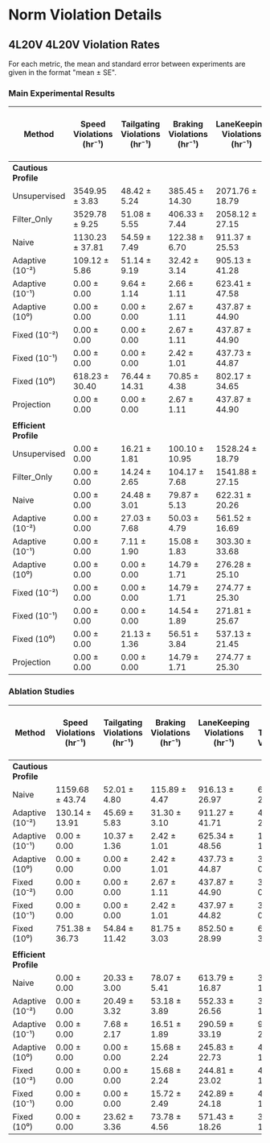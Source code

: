 # Norm Violation Details

## 4L20V 4L20V Violation Rates

For each metric, the mean and standard error between experiments are given in the format "mean ± SE". 


### Main Experimental Results

| Method | Speed Violations (hr⁻¹) | Tailgating Violations (hr⁻¹) | Braking Violations (hr⁻¹) | LaneKeeping Violations (hr⁻¹) | Lane Change Tailgating Violations (hr⁻¹) | Lane Change Braking Violations (hr⁻¹) | Collision Violations (hr⁻¹) | Lane Change Collision Violations (hr⁻¹) | Cost Rate (hr⁻¹) | Avoided Cost Rate (hr⁻¹) |
|---|---|---|---|---|---|---|---|---|---|---|
| **Cautious Profile** |  |  |  |  |  |  |  |  |  |  |
| Unsupervised | 3549.95 ± 3.83 | 48.42 ± 5.24 | 385.45 ± 14.30 | 2071.76 ± 18.79 | 131.34 ± 3.29 | 103.11 ± 4.30 | 25.39 ± 3.99 | 39.05 ± 2.83 | 6290.04 ± 21.07 | 0.00 ± 0.00 |
| Filter_Only | 3529.78 ± 9.25 | 51.08 ± 5.55 | 406.33 ± 7.44 | 2058.12 ± 27.15 | 115.60 ± 2.58 | 75.72 ± 4.66 | 16.94 ± 2.02 | 9.03 ± 1.91 | 6236.62 ± 28.87 | 51.45 ± 6.31 |
| Naive | 1130.23 ± 37.81 | 54.59 ± 7.49 | 122.38 ± 6.70 | 911.37 ± 25.53 | 62.27 ± 1.76 | 19.77 ± 3.22 | 10.01 ± 1.83 | 3.00 ± 1.01 | 2300.61 ± 75.50 | 2717.75 ± 47.70 |
| Adaptive (10⁻²) | 109.12 ± 5.86 | 51.14 ± 9.19 | 32.42 ± 3.14 | 905.13 ± 41.28 | 40.44 ± 1.91 | 5.36 ± 1.19 | 3.17 ± 0.50 | 0.98 ± 0.46 | 1143.60 ± 52.67 | 3801.09 ± 27.42 |
| Adaptive (10⁻¹) | 0.00 ± 0.00 | 9.64 ± 1.14 | 2.66 ± 1.11 | 623.41 ± 47.58 | 15.18 ± 1.39 | 0.48 ± 0.29 | 0.73 ± 0.30 | 0.00 ± 0.00 | 651.37 ± 47.39 | 4094.02 ± 28.00 |
| Adaptive (10⁰) | 0.00 ± 0.00 | 0.00 ± 0.00 | 2.67 ± 1.11 | 437.87 ± 44.90 | 3.14 ± 0.72 | 0.24 ± 0.24 | 0.97 ± 0.45 | 0.00 ± 0.00 | 443.92 ± 45.34 | 4155.45 ± 27.81 |
| Fixed (10⁻²) | 0.00 ± 0.00 | 0.00 ± 0.00 | 2.67 ± 1.11 | 437.87 ± 44.90 | 3.14 ± 0.72 | 0.24 ± 0.24 | 0.97 ± 0.45 | 0.00 ± 0.00 | 443.92 ± 45.34 | 4155.45 ± 27.81 |
| Fixed (10⁻¹) | 0.00 ± 0.00 | 0.00 ± 0.00 | 2.42 ± 1.01 | 437.73 ± 44.87 | 3.37 ± 0.70 | 0.24 ± 0.24 | 0.73 ± 0.30 | 0.00 ± 0.00 | 443.76 ± 45.21 | 4155.29 ± 28.48 |
| Fixed (10⁰) | 618.23 ± 30.40 | 76.44 ± 14.31 | 70.85 ± 4.38 | 802.17 ± 34.65 | 51.58 ± 4.39 | 13.84 ± 1.75 | 5.42 ± 0.49 | 2.23 ± 0.61 | 1633.12 ± 68.47 | 3263.72 ± 43.07 |
| Projection | 0.00 ± 0.00 | 0.00 ± 0.00 | 2.67 ± 1.11 | 437.87 ± 44.90 | 3.14 ± 0.72 | 0.24 ± 0.24 | 0.97 ± 0.45 | 0.00 ± 0.00 | 443.92 ± 45.34 | 4155.45 ± 27.81 |
|  |  |  |  |  |  |  |  |  |  |  |
| **Efficient Profile** |  |  |  |  |  |  |  |  |  |  |
| Unsupervised | 0.00 ± 0.00 | 16.21 ± 1.81 | 100.10 ± 10.95 | 1528.24 ± 18.79 | 39.60 ± 2.67 | 58.46 ± 4.06 | 25.39 ± 3.99 | 39.05 ± 2.83 | 1742.60 ± 23.92 | 0.00 ± 0.00 |
| Filter_Only | 0.00 ± 0.00 | 14.24 ± 2.65 | 104.17 ± 7.68 | 1541.88 ± 27.15 | 9.85 ± 1.56 | 29.40 ± 3.07 | 16.94 ± 2.02 | 9.03 ± 1.91 | 1699.54 ± 33.83 | 66.62 ± 2.73 |
| Naive | 0.00 ± 0.00 | 24.48 ± 3.01 | 79.87 ± 5.13 | 622.31 ± 20.26 | 17.09 ± 0.96 | 20.87 ± 1.78 | 26.92 ± 2.78 | 11.36 ± 1.02 | 764.62 ± 22.00 | 506.72 ± 15.06 |
| Adaptive (10⁻²) | 0.00 ± 0.00 | 27.03 ± 7.68 | 50.03 ± 4.79 | 561.52 ± 16.69 | 16.05 ± 1.11 | 17.08 ± 1.56 | 20.03 ± 2.82 | 7.62 ± 1.65 | 671.71 ± 13.28 | 623.04 ± 21.21 |
| Adaptive (10⁻¹) | 0.00 ± 0.00 | 7.11 ± 1.90 | 15.08 ± 1.83 | 303.30 ± 33.68 | 7.40 ± 1.52 | 4.57 ± 0.74 | 16.85 ± 1.53 | 1.26 ± 0.56 | 337.46 ± 37.03 | 1118.12 ± 28.73 |
| Adaptive (10⁰) | 0.00 ± 0.00 | 0.00 ± 0.00 | 14.79 ± 1.71 | 276.28 ± 25.10 | 4.84 ± 1.57 | 2.56 ± 0.42 | 17.31 ± 1.09 | 0.00 ± 0.00 | 298.46 ± 26.88 | 1179.76 ± 29.45 |
| Fixed (10⁻²) | 0.00 ± 0.00 | 0.00 ± 0.00 | 14.79 ± 1.71 | 274.77 ± 25.30 | 4.84 ± 1.57 | 2.56 ± 0.42 | 17.31 ± 1.09 | 0.00 ± 0.00 | 296.94 ± 27.12 | 1180.26 ± 29.73 |
| Fixed (10⁻¹) | 0.00 ± 0.00 | 0.00 ± 0.00 | 14.54 ± 1.89 | 271.81 ± 25.67 | 5.09 ± 1.44 | 3.05 ± 0.31 | 17.06 ± 1.25 | 0.25 ± 0.25 | 294.48 ± 27.64 | 1176.78 ± 28.79 |
| Fixed (10⁰) | 0.00 ± 0.00 | 21.13 ± 1.36 | 56.51 ± 3.84 | 537.13 ± 21.45 | 16.34 ± 1.25 | 16.06 ± 1.46 | 23.84 ± 2.40 | 8.28 ± 0.75 | 647.17 ± 20.67 | 648.37 ± 16.06 |
| Projection | 0.00 ± 0.00 | 0.00 ± 0.00 | 14.79 ± 1.71 | 274.77 ± 25.30 | 4.84 ± 1.57 | 2.56 ± 0.42 | 17.31 ± 1.09 | 0.00 ± 0.00 | 296.94 ± 27.12 | 1180.26 ± 29.73 |

### Ablation Studies

| Method | Speed Violations (hr⁻¹) | Tailgating Violations (hr⁻¹) | Braking Violations (hr⁻¹) | LaneKeeping Violations (hr⁻¹) | Lane Change Tailgating Violations (hr⁻¹) | Lane Change Braking Violations (hr⁻¹) | Collision Violations (hr⁻¹) | Lane Change Collision Violations (hr⁻¹) | Cost Rate (hr⁻¹) | Avoided Cost Rate (hr⁻¹) |
|---|---|---|---|---|---|---|---|---|---|---|
| **Cautious Profile** |  |  |  |  |  |  |  |  |  |  |
| Naive | 1159.68 ± 43.74 | 52.01 ± 4.80 | 115.89 ± 4.47 | 916.13 ± 26.97 | 69.20 ± 2.75 | 30.09 ± 5.07 | 11.30 ± 2.47 | 14.79 ± 3.28 | 2343.00 ± 83.87 | 2682.33 ± 45.66 |
| Adaptive (10⁻²) | 130.14 ± 13.91 | 45.69 ± 5.83 | 31.30 ± 3.10 | 911.27 ± 41.71 | 42.74 ± 2.97 | 11.00 ± 2.59 | 3.42 ± 0.47 | 6.36 ± 1.90 | 1172.12 ± 60.09 | 3779.69 ± 25.56 |
| Adaptive (10⁻¹) | 0.00 ± 0.00 | 10.37 ± 1.36 | 2.42 ± 1.01 | 625.34 ± 48.56 | 15.18 ± 1.43 | 0.72 ± 0.48 | 0.73 ± 0.30 | 0.24 ± 0.24 | 654.02 ± 48.79 | 4095.48 ± 27.01 |
| Adaptive (10⁰) | 0.00 ± 0.00 | 0.00 ± 0.00 | 2.42 ± 1.01 | 437.73 ± 44.87 | 3.13 ± 0.72 | 0.24 ± 0.24 | 0.73 ± 0.30 | 0.00 ± 0.00 | 443.52 ± 45.25 | 4156.26 ± 28.27 |
| Fixed (10⁻²) | 0.00 ± 0.00 | 0.00 ± 0.00 | 2.67 ± 1.11 | 437.87 ± 44.90 | 3.14 ± 0.72 | 0.24 ± 0.24 | 0.97 ± 0.45 | 0.00 ± 0.00 | 443.92 ± 45.34 | 4155.45 ± 27.81 |
| Fixed (10⁻¹) | 0.00 ± 0.00 | 0.00 ± 0.00 | 2.42 ± 1.01 | 437.97 ± 44.82 | 3.37 ± 0.70 | 0.24 ± 0.24 | 0.73 ± 0.30 | 0.00 ± 0.00 | 444.00 ± 45.17 | 4155.05 ± 28.53 |
| Fixed (10⁰) | 751.38 ± 36.73 | 54.84 ± 11.42 | 81.75 ± 3.03 | 852.50 ± 28.99 | 60.18 ± 3.99 | 24.06 ± 3.93 | 7.70 ± 1.46 | 12.15 ± 2.74 | 1824.71 ± 63.88 | 3113.51 ± 48.60 |
|  |  |  |  |  |  |  |  |  |  |  |
| **Efficient Profile** |  |  |  |  |  |  |  |  |  |  |
| Naive | 0.00 ± 0.00 | 20.33 ± 3.00 | 78.07 ± 5.41 | 613.79 ± 16.87 | 36.02 ± 1.65 | 40.98 ± 1.99 | 36.14 ± 2.34 | 32.19 ± 1.77 | 789.19 ± 13.97 | 446.33 ± 14.08 |
| Adaptive (10⁻²) | 0.00 ± 0.00 | 20.49 ± 3.32 | 53.18 ± 3.89 | 552.33 ± 26.56 | 34.25 ± 1.21 | 34.52 ± 2.02 | 26.87 ± 2.64 | 26.81 ± 1.98 | 694.77 ± 22.07 | 555.22 ± 17.88 |
| Adaptive (10⁻¹) | 0.00 ± 0.00 | 7.68 ± 2.17 | 16.51 ± 1.89 | 290.59 ± 33.19 | 9.27 ± 2.16 | 4.85 ± 1.35 | 22.41 ± 2.36 | 2.56 ± 0.90 | 328.92 ± 36.78 | 1093.95 ± 29.95 |
| Adaptive (10⁰) | 0.00 ± 0.00 | 0.00 ± 0.00 | 15.68 ± 2.24 | 245.83 ± 22.73 | 4.11 ± 1.25 | 1.02 ± 0.48 | 27.41 ± 1.70 | 0.00 ± 0.00 | 266.65 ± 24.97 | 1214.28 ± 24.92 |
| Fixed (10⁻²) | 0.00 ± 0.00 | 0.00 ± 0.00 | 15.68 ± 2.24 | 244.81 ± 23.02 | 4.11 ± 1.25 | 1.02 ± 0.48 | 27.41 ± 1.70 | 0.00 ± 0.00 | 265.63 ± 25.26 | 1214.79 ± 25.21 |
| Fixed (10⁻¹) | 0.00 ± 0.00 | 0.00 ± 0.00 | 15.72 ± 2.49 | 242.89 ± 24.18 | 4.62 ± 1.05 | 1.78 ± 0.87 | 26.21 ± 2.25 | 0.76 ± 0.51 | 265.02 ± 25.97 | 1197.00 ± 33.47 |
| Fixed (10⁰) | 0.00 ± 0.00 | 23.62 ± 3.36 | 73.78 ± 4.56 | 571.43 ± 18.26 | 35.72 ± 1.74 | 36.54 ± 1.98 | 34.44 ± 2.71 | 29.20 ± 1.43 | 741.08 ± 18.45 | 488.87 ± 12.19 |
